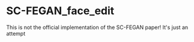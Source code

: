 # SC-FEGAN_face_edit
This is not the official implementation of the SC-FEGAN paper!
It's just an attempt 
